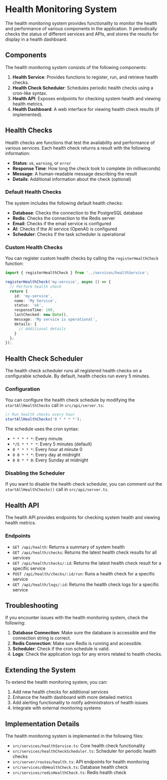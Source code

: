 # Health Monitoring System

The health monitoring system provides functionality to monitor the health and performance of various components in the application. It periodically checks the status of different services and APIs, and stores the results for display in a health dashboard.

## Components

The health monitoring system consists of the following components:

1. **Health Service**: Provides functions to register, run, and retrieve health checks.
2. **Health Check Scheduler**: Schedules periodic health checks using a cron-like syntax.
3. **Health API**: Exposes endpoints for checking system health and viewing health metrics.
4. **Health Dashboard**: A web interface for viewing health check results (if implemented).

## Health Checks

Health checks are functions that test the availability and performance of various services. Each health check returns a result with the following information:

- **Status**: `ok`, `warning`, or `error`
- **Response Time**: How long the check took to complete (in milliseconds)
- **Message**: A human-readable message describing the result
- **Details**: Additional information about the check (optional)

### Default Health Checks

The system includes the following default health checks:

- **Database**: Checks the connection to the PostgreSQL database
- **Redis**: Checks the connection to the Redis server
- **Email**: Checks if the email service is configured
- **AI**: Checks if the AI service (OpenAI) is configured
- **Scheduler**: Checks if the task scheduler is operational

### Custom Health Checks

You can register custom health checks by calling the `registerHealthCheck` function:

```typescript
import { registerHealthCheck } from '../services/healthService';

registerHealthCheck('my-service', async () => {
  // Perform health check
  return {
    id: 'my-service',
    name: 'My Service',
    status: 'ok',
    responseTime: 100,
    lastChecked: new Date(),
    message: 'My service is operational',
    details: {
      // Additional details
    }
  };
});
```

## Health Check Scheduler

The health check scheduler runs all registered health checks on a configurable schedule. By default, health checks run every 5 minutes.

### Configuration

You can configure the health check schedule by modifying the `startAllHealthChecks` call in `src/api/server.ts`:

```typescript
// Run health checks every hour
startAllHealthChecks('0 * * * *');
```

The schedule uses the cron syntax:

- `* * * * *`: Every minute
- `*/5 * * * *`: Every 5 minutes (default)
- `0 * * * *`: Every hour at minute 0
- `0 0 * * *`: Every day at midnight
- `0 0 * * 0`: Every Sunday at midnight

### Disabling the Scheduler

If you want to disable the health check scheduler, you can comment out the `startAllHealthChecks()` call in `src/api/server.ts`.

## Health API

The health API provides endpoints for checking system health and viewing health metrics.

### Endpoints

- `GET /api/health`: Returns a summary of system health
- `GET /api/health/checks`: Returns the latest health check results for all services
- `GET /api/health/checks/:id`: Returns the latest health check result for a specific service
- `POST /api/health/checks/:id/run`: Runs a health check for a specific service
- `GET /api/health/logs/:id`: Returns the health check logs for a specific service

## Troubleshooting

If you encounter issues with the health monitoring system, check the following:

1. **Database Connection**: Make sure the database is accessible and the connection string is correct.
2. **Redis Connection**: Make sure Redis is running and accessible.
3. **Scheduler**: Check if the cron schedule is valid.
4. **Logs**: Check the application logs for any errors related to health checks.

## Extending the System

To extend the health monitoring system, you can:

1. Add new health checks for additional services
2. Enhance the health dashboard with more detailed metrics
3. Add alerting functionality to notify administrators of health issues
4. Integrate with external monitoring systems

## Implementation Details

The health monitoring system is implemented in the following files:

- `src/services/healthService.ts`: Core health check functionality
- `src/services/healthCheckScheduler.ts`: Scheduler for periodic health checks
- `src/server/routes/health.ts`: API endpoints for health monitoring
- `src/services/dbHealthCheck.ts`: Database health check
- `src/services/redisHealthCheck.ts`: Redis health check
